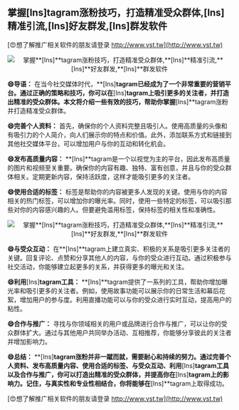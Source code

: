## **掌握**[Ins]**tagram涨粉技巧，打造精准受众群体,**[Ins]**精准引流,**[Ins]**好友群发,**[Ins]**群发软件**

[😍想了解推广相关软件的朋友请登录 http://www.vst.tw](http://www.vst.tw)

 <center><img src="https://vst.tw/MP4/tuiguang/png/7.png" alt="掌握**[Ins]**tagram涨粉技巧，打造精准受众群体,**[Ins]**精准引流,**[Ins]**好友群发,**[Ins]**群发软件"></center>

**😄导语：**
在当今社交媒体时代，**[Ins]**tagram已经成为了一个非常重要的营销平台。通过正确的策略和技巧，你可以在**[Ins]**tagram上吸引更多的关注者，并打造出精准的受众群体。本文将介绍一些有效的技巧，帮助你掌握**[Ins]**tagram涨粉并打造精准受众群体。

**😄完善个人资料：**
首先，确保你的个人资料完整且吸引人。使用高质量的头像和有吸引力的个人简介，向人们展示你的特点和价值。此外，添加联系方式和链接到其他社交媒体平台，可以增加用户与你的互动和转化机会。

**😄发布高质量内容：**
**[Ins]**tagram是一个以视觉为主的平台，因此发布高质量的图片和视频至关重要。确保你的内容有趣、独特、富有创意，并且与你的受众群体相关。定期更新内容，保持活跃度，这样才能吸引更多的关注者。

**😄使用合适的标签：**
标签是帮助你的内容被更多人发现的关键。使用与你的内容相关的热门标签，可以增加你的曝光率。同时，使用一些特定的标签，可以吸引那些对你的内容感兴趣的人。但要避免滥用标签，保持标签的相关性和准确性。

 <center><img src="https://vst.tw/MP4/tuiguang/png/3.png" alt="掌握**[Ins]**tagram涨粉技巧，打造精准受众群体,**[Ins]**精准引流,**[Ins]**好友群发,**[Ins]**群发软件"></center>

**😄与受众互动：**
在**[Ins]**tagram上建立真实、积极的关系是吸引更多关注者的关键。回复评论、点赞和分享其他人的内容，与你的受众进行互动。通过积极参与社交活动，你能够建立起更多的关系，并获得更多的曝光和关注。

**😄利用**[Ins]**tagram工具：**
**[Ins]**tagram提供了一系列的工具，帮助你增加曝光率和吸引更多的关注者。例如，使用故事功能可以展示你的日常生活和幕后花絮，增加用户的参与度。利用直播功能可以与你的受众进行实时互动，提高用户的粘性。

**😄合作与推广：**
寻找与你领域相关的用户或品牌进行合作与推广，可以让你的受众群体扩大。通过与其他用户共同举办活动、互相推荐，你能够分享彼此的关注者并增加影响力。

**😄总结：**
**[Ins]**tagram涨粉并非一蹴而就，需要耐心和持续的努力。通过完善个人资料、发布高质量内容、使用合适的标签、与受众互动、利用**[Ins]**tagram工具以及合作与推广，你可以打造出精准的受众群体，并提高你在**[Ins]**tagram上的影响力。记住，与真实性和专业性相结合，你将能够在**[Ins]**tagram上取得成功。

[😍想了解推广相关软件的朋友请登录 http://www.vst.tw](http://www.vst.tw)



